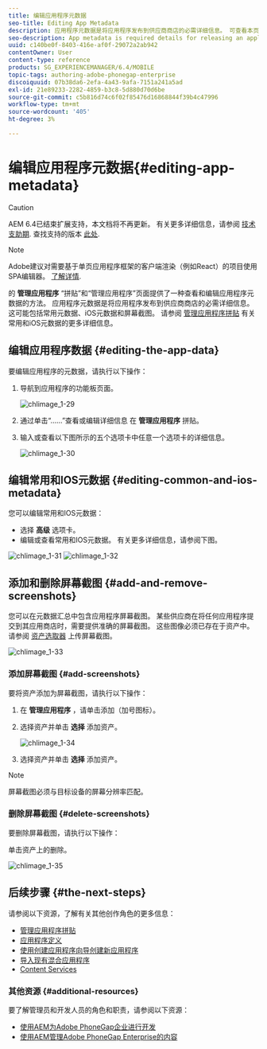 ```yaml
---
title: 编辑应用程序元数据
seo-title: Editing App Metadata
description: 应用程序元数据是将应用程序发布到供应商商店的必需详细信息。 可查看本页以了解有关编辑应用程序数据的信息。
seo-description: App metadata is required details for releasing an application to a vendor's store. Follow this page to learn about editing app data.
uuid: c140be0f-8403-416e-af0f-29072a2ab942
contentOwner: User
content-type: reference
products: SG_EXPERIENCEMANAGER/6.4/MOBILE
topic-tags: authoring-adobe-phonegap-enterprise
discoiquuid: 07b38da6-2efa-4a43-9afa-7151a241a5ad
exl-id: 21e89233-2282-4859-b3c8-5d880d70d6be
source-git-commit: c5b816d74c6f02f85476d16868844f39b4c47996
workflow-type: tm+mt
source-wordcount: '405'
ht-degree: 3%

---
```


# 编辑应用程序元数据{#editing-app-metadata}

>[!CAUTION]
>
>AEM 6.4已结束扩展支持，本文档将不再更新。 有关更多详细信息，请参阅 [技术支助期](https://helpx.adobe.com/cn/support/programs/eol-matrix.html). 查找支持的版本 [此处](https://experienceleague.adobe.com/docs/).

>[!NOTE]
>
>Adobe建议对需要基于单页应用程序框架的客户端渲染（例如React）的项目使用SPA编辑器。 [了解详情](/help/sites-developing/spa-overview.md).

的 **管理应用程序** “拼贴”和“管理应用程序”页面提供了一种查看和编辑应用程序元数据的方法。 应用程序元数据是将应用程序发布到供应商商店的必需详细信息。 这可能包括常用元数据、iOS元数据和屏幕截图。 请参阅 [管理应用程序拼贴](/help/mobile/phonegap-app-details-tile.md) 有关常用和iOS元数据的更多详细信息。

## 编辑应用程序数据 {#editing-the-app-data}

要编辑应用程序的元数据，请执行以下操作：

1. 导航到应用程序的功能板页面。

   ![chlimage_1-29](assets/chlimage_1-29.png)

1. 通过单击“……”查看或编辑详细信息 在 **管理应用程序** 拼贴。

1. 输入或查看以下图所示的五个选项卡中任意一个选项卡的详细信息。

   ![chlimage_1-30](assets/chlimage_1-30.png)

## 编辑常用和IOS元数据 {#editing-common-and-ios-metadata}

您可以编辑常用和IOS元数据：

* 选择 **高级** 选项卡。
* 编辑或查看常用和IOS元数据。 有关更多详细信息，请参阅下图。

![chlimage_1-31](assets/chlimage_1-31.png) ![chlimage_1-32](assets/chlimage_1-32.png)

## 添加和删除屏幕截图 {#add-and-remove-screenshots}

您可以在元数据汇总中包含应用程序屏幕截图。 某些供应商在将任何应用程序提交到其应用商店时，需要提供准确的屏幕截图。 这些图像必须已存在于资产中。 请参阅 [资产选取器](/help/assets/asset-selector.md) 上传屏幕截图。

![chlimage_1-33](assets/chlimage_1-33.png)

### 添加屏幕截图 {#add-screenshots}

要将资产添加为屏幕截图，请执行以下操作：

1. 在 **管理应用程序** ，请单击添加（加号图标）。
1. 选择资产并单击 **选择** 添加资产。

   ![chlimage_1-34](assets/chlimage_1-34.png)

1. 选择资产并单击 **选择** 添加资产。

>[!NOTE]
>
>屏幕截图必须与目标设备的屏幕分辨率匹配。

### 删除屏幕截图 {#delete-screenshots}

要删除屏幕截图，请执行以下操作：

单击资产上的删除。

![chlimage_1-35](assets/chlimage_1-35.png)

## 后续步骤 {#the-next-steps}

请参阅以下资源，了解有关其他创作角色的更多信息：

* [管理应用程序拼贴](/help/mobile/phonegap-app-details-tile.md)
* [应用程序定义](/help/mobile/phonegap-app-definitions.md)
* [使用创建应用程序向导创建新应用程序](/help/mobile/phonegap-create-new-app.md)
* [导入现有混合应用程序](/help/mobile/phonegap-adding-content-to-imported-app.md)
* [Content Services](/help/mobile/develop-content-as-a-service.md)

### 其他资源 {#additional-resources}

要了解管理员和开发人员的角色和职责，请参阅以下资源：

* [使用AEM为Adobe PhoneGap企业进行开发](/help/mobile/developing-in-phonegap.md)
* [使用AEM管理Adobe PhoneGap Enterprise的内容](/help/mobile/administer-phonegap.md)
